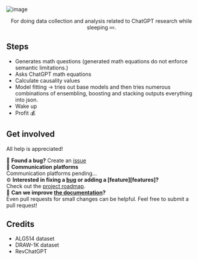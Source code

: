 ![image](https://user-images.githubusercontent.com/84760072/221041560-842b16a1-6ed4-4625-a301-b4fc258fda4d.png)

<p align="center">
  For doing data collection and analysis related to ChatGPT research while sleeping 💤.
</p>


## Steps
- Generates math questions (generated math equations do not enforce semantic limitations.)
- Asks ChatGPT math equations
- Calculate causality values
- Model fitting -> tries out base models and then tries numerous combinations of ensembling, boosting and stacking outputs everything into json.
- Wake up
- Profit 💰

## Get involved

All help is appreciated!  

🐛 **Found a bug?**
Create an [issue][issue]  
💬 **Communication platforms**  
Communication platforms pending...  
⚙️ **Interested in fixing a [bug][bugs] or adding a [feature][features]?**  
Check out the [project roadmap](ROADMAP.md).  
📖 **Can we improve [the documentation][docs]?**  
Even pull requests for small changes can be helpful. Feel free to submit a pull request!   

[bugs]: https://github.com/hwelsters/axolotl-src/issues
[issue]: https://github.com/hwelsters/axolotl-src/issues
[docs]: documentation
[line]: https://user-images.githubusercontent.com/84760072/220297409-f97511e8-95e5-4204-9217-67d9f9353b76.png
[cecdown]: https://github.com/hwelsters/cecdown
  
## Credits
- ALG514 dataset  
- DRAW-1K dataset  
- RevChatGPT
